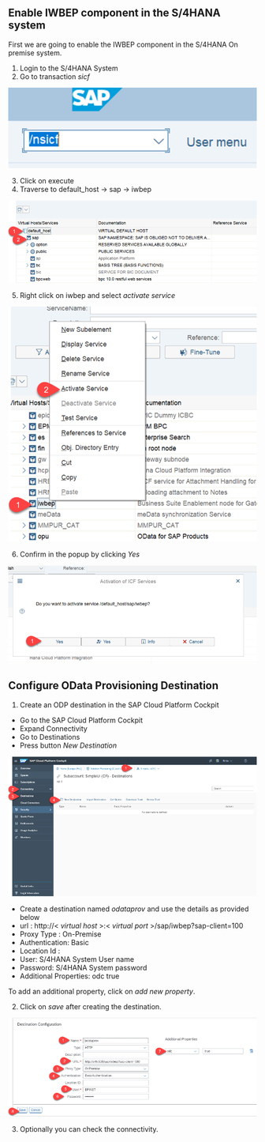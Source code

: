 ## Enable IWBEP component in the S/4HANA system

First we are going to enable the IWBEP component in the S/4HANA On premise system.

1. Login to the S/4HANA System
2. Go to transaction *sicf*

 ![sicf](./images/add0.png)

3. Click on execute
4. Traverse to default_host -> sap -> iwbep

 ![Traverse](./images/add01.png)

5. Right click on iwbep and select *activate service*

 ![Enable IWBEP](./images/add1.png)
 
6. Confirm in the popup by clicking *Yes*

 ![Confirm](./images/add2.png)

## Configure OData Provisioning Destination

1. Create an ODP destination in the SAP Cloud Platform Cockpit

- Go to the SAP Cloud Platform Cockpit
- Expand Connectivity
- Go to Destinations
- Press button *New Destination*

![Destination](./images/add5-1.png)

- Create a destination named *odataprov* and use the details as provided below 
 - url : http://< *virtual host* >:< *virtual port* >/sap/iwbep?sap-client=100
 - Proxy Type : On-Premise
 - Authentication: Basic
 - Location Id : 
 - User: S/4HANA System User name
 - Password: S/4HANA System password
 - Additional Properties: odc true
 
 To add an additional property, click on *add new property*.
 
 2. Click on *save* after creating the destination. 
 
  ![ODP](./images/add5-2.png)
 
 3. Optionally you can check the connectivity.

